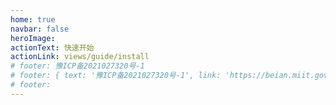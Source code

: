 ```yaml
---
home: true
navbar: false
heroImage: 
actionText: 快速开始
actionLink: views/guide/install
# footer: 豫ICP备2021027320号-1
# footer: { text: '豫ICP备2021027320号-1', link: 'https://beian.miit.gov.cn/#/Integrated/index' }
# footer: 
---
```

<ClientOnly>
  <xxx-footer/>
</ClientOnly>